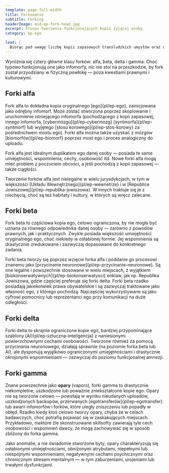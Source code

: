 ```yaml
---
template: page-full-width
title: Forkowanie
subtitle: Forking
headerImage: mid-ep-fork-head.jpg
excerpt: Proces tworzenia funkcjonujących kopii żyjącej osoby.
category: ep-ego

lead: |
  Biorąc pod uwagę liczbę kopii zapasowych transludzkich umysłów oraz obfitość przestrzeni w [Splocie]{pl/ep-splot}, na której można je uruchamiać jako wirtualne mózgi, nasuwa się pytanie: co powstrzymuje transludzkość po [Upadku]{pl/ep-upadek} przed mnożeniem swojej liczby poprzez uruchamianie kolejnych kopii samych siebie? Krótka odpowiedź brzmi: nic — poza ogromnym społecznym piętnem i trudnymi konsekwencjami psychologicznymi. Wzięcie kopii zapasowej umysłu transludzkiego, skopiowanie jej i zainicjowanie jako [infomorfa]{pl/ep-infomorf} to proces zwany **forkowaniem**. Jest to jedna z najbardziej użytecznych, a jednocześnie wciąż kontrowersyjnych technologii w dziedzinie mózgu transludzkiego.
---
```

Wyróżnia się cztery główne klasy forków: alfa, beta, delta i gamma. Choć typowo funkcjonują one jako infomorfy, nic nie stoi na przeszkodzie, by fork został przyodziany w fizyczną powłokę — poza kwestiami prawnymi i kulturowymi.

## Forki alfa
Fork alfa to dokładna kopia oryginalnego [ego]{pl/ep-ego}, zainicjowana jako odrębny infomorf. Może zostać stworzona poprzez skopiowanie i uruchomienie istniejącego infomorfa (pochodzącego z kopii zapasowej, innego infomorfa, [cybermózgu]{pl/ep-cybermozg} [syntmorfa]{pl/ep-syntmorf} lub wyjętego [stosu korowego]{pl/ep-stos-korowy} za pośrednictwem mostu ego). Forki alfa można także uzyskać z mózgów [biomorfów]{pl/ep-biomorf} poprzez most ego i proces analogiczny do uploadu.

Fork alfa jest idealnym duplikatem ego danej osoby — posiada te same umiejętności, wspomnienia, cechy, osobowość itd. Nowe forki alfa mogą mieć problem z poczuciem obcości, a jeśli pochodzą z kopii zapasowej — także ciągłości.

Tworzenie forków alfa jest nielegalne w wielu jurysdykcjach, w tym w większości [Układu Wewnętrznego]{pl/ep-wewnetrze} i w [Republice Jowiszowej]{pl/ep-republika-jowiszowa}. W innych traktuje się je z niechęcią, choć są też habitaty i kultury, w których są wręcz zalecane.

## Forki beta
Fork beta to częściowa kopia ego, celowo ograniczona, by nie mogła być uznana za równego odpowiednika danej osoby — zarówno z powodów prawnych, jak i praktycznych. Zwykle posiada większość umiejętności oryginalnego ego, choć niekiedy w osłabionej formie. Jej wspomnienia są drastycznie zredukowane i zazwyczaj dopasowane do konkretnego zadania.

Forki beta tworzy się poprzez wzięcie forka alfa i poddanie go procesowi znanemu jako [przycinanie neuronowe]{pl/ep-przycinanie-neuronowe}. Są one legalne i powszechnie stosowane w wielu miejscach, z wyjątkiem [biokonserwatywnych]{pl/ep-biokonserwatysci} enklaw, jak np. Republika Jowiszowa, gdzie częściej preferuje się forki delta. Forki beta rzadko posiadają jakiekolwiek prawa obywatelskie i są zazwyczaj traktowane jako własność ego, z którego pochodzą. Najczęściej wykorzystywane są jako cyfrowi pomocnicy lub reprezentanci ego przy komunikacji na duże odległości.

## Forki delta
Forki delta to skrajnie ograniczone kopie ego, bardziej przypominające szablony [AI]{pl/ep-sztuczna-inteligencja} z naniesionymi powierzchownymi cechami osobowości. Tworzone również za pomocą przycinania neuronowego, działają sprawnie (na poziomie forka beta lub AI), ale dysponują wyjątkowo ograniczonymi umiejętnościami i drastycznie okrojonymi wspomnieniami — zazwyczaj do poziomu funkcjonalnej amnezji.

## Forki gamma
Znane powszechnie jako **opary** (vapors), forki gamma to drastycznie niekompletne, uszkodzone lub poważnie zniekształcone kopie ego. Opary nie są tworzone celowo — powstają w wyniku nieudanych uploadów, uszkodzonych backupów, przerwanych [egotransferów]{pl/ep-egotransfer} lub awarii infomorfów i forków, które uległy zniszczeniu lub popadły w obłęd. Rzadko kiedy ktoś celowo tworzy opary, chyba że w celach badawczych, choć potrafią pojawiać się w zaskakujących miejscach. Przykładowo, niektóre źle skonstruowane skillsofty zawierają tyle cech osobowości i wspomnień dawcy, że mogą zachowywać się w sposób zbliżony do forka gamma.

Jako anomalie, a nie świadomie stworzone byty, opary charakteryzują się osłabionymi umiejętnościami, obniżonymi atrybutami, niepełnymi lub niespójnymi wspomnieniami, negatywnymi cechami psychicznymi oraz chronicznym stresem mentalnym — w tym zaburzeniami, urojeniami lub trwałymi dysfunkcjami.
